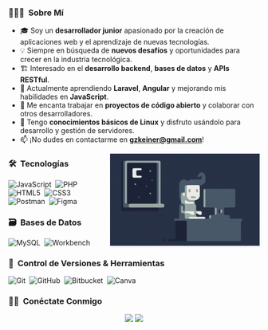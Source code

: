 
### 👨🏻‍💻 &nbsp;Sobre Mí

- 🎓 Soy un **desarrollador junior** apasionado por la creación de aplicaciones web y el aprendizaje de nuevas tecnologías.  
- 💡 Siempre en búsqueda de **nuevos desafíos** y oportunidades para crecer en la industria tecnológica.  
- 🏗️ Interesado en el **desarrollo backend**, **bases de datos** y **APIs RESTful**.  
- 🌱 Actualmente aprendiendo **Laravel**, **Angular** y mejorando mis habilidades en **JavaScript**.  
- 📌 Me encanta trabajar en **proyectos de código abierto** y colaborar con otros desarrolladores.  
- 🐧 Tengo **conocimientos básicos de Linux** y disfruto usándolo para desarrollo y gestión de servidores.  
- 📫 ¡No dudes en contactarme en **gzkeiner@gmail.com**!  

<img alt="Codificación Nocturna" src="https://raw.githubusercontent.com/AVS1508/AVS1508/master/assets/Night-Coding.gif" align="right"/>

### 🛠 &nbsp;Tecnologías

![JavaScript](https://img.shields.io/badge/javascript-%23323330.svg?style=for-the-badge&logo=javascript&logoColor=%23F7DF1E)&nbsp;
![PHP](https://img.shields.io/badge/php-%23777BB4.svg?style=for-the-badge&logo=php&logoColor=white)&nbsp;
![HTML5](https://img.shields.io/badge/html5-%23E34F26.svg?style=for-the-badge&logo=html5&logoColor=white)&nbsp;
![CSS3](https://img.shields.io/badge/css3-%231572B6.svg?style=for-the-badge&logo=css3&logoColor=white)&nbsp;
![Postman](https://img.shields.io/badge/Postman-FF6C37?style=for-the-badge&logo=postman&logoColor=white)&nbsp;
![Figma](https://img.shields.io/badge/figma-%23F24E1E.svg?style=for-the-badge&logo=figma&logoColor=white)&nbsp;

### 🗃 &nbsp;Bases de Datos
![MySQL](https://img.shields.io/badge/-MySQL-005571?style=for-the-badge&logo=mysql)&nbsp;
![Workbench](https://img.shields.io/badge/-Workbench-4479A1?style=for-the-badge&logo=mysql)&nbsp;

### 🧰 &nbsp;Control de Versiones & Herramientas 

![Git](https://img.shields.io/badge/git-%23F05033.svg?style=for-the-badge&logo=git&logoColor=white)&nbsp;
![GitHub](https://img.shields.io/badge/github-%23121011.svg?style=for-the-badge&logo=github&logoColor=white)&nbsp;
![Bitbucket](https://img.shields.io/badge/bitbucket-%230047B3.svg?style=for-the-badge&logo=bitbucket&logoColor=white)&nbsp;
![Canva](https://img.shields.io/badge/Canva-%2300C4CC.svg?style=for-the-badge&logo=Canva&logoColor=white)&nbsp;

### 🤝🏻 &nbsp;Conéctate Conmigo

<p align="center">
<a href="https://www.instagram.com/keinerhhh/"><img src="https://img.shields.io/badge/-KeinerSerna-E4405F?style=flat&logo=Instagram&logoColor=white"/></a>
<a href="https://www.facebook.com/?locale=es_LA"><img src="https://img.shields.io/badge/-KeinerSerna-1877F2?style=flat&logo=Facebook&logoColor=white"/></a>
</p>
